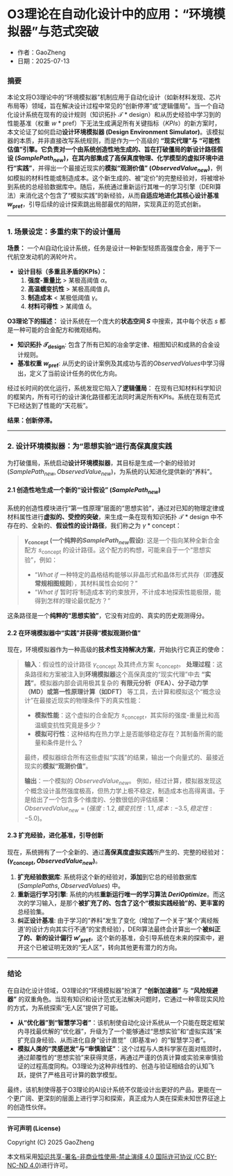# **O3理论在自动化设计中的应用：“环境模拟器”与范式突破**

- 作者：GaoZheng
- 日期：2025-07-13

### 摘要

本论文将O3理论中的“环境模拟器”机制应用于自动化设计（如新材料发现、芯片布局等）领域，旨在解决设计过程中常见的“创新停滞”或“逻辑僵局”。当一个自动化设计系统在现有的设计规则（知识拓扑 $\mathcal{T}*{\text{design}}$）和从历史经验中学习到的性能基准（权重 $w*{\text{pref}}$）下无法生成满足所有关键指标（$KPIs$）的新方案时，本文论证了如何启动**设计环境模拟器 (Design Environment Simulator)**。该模拟器的本质，并非直接改写系统规则，而是作为一个高级的 **“现实代理”**与 **“可能性估值”**引擎。它负责对一个由系统创造性地生成的、旨在打破僵局的**新设计路径假设 ($SamplePath_{new}$)**，在其内部集成了高保真度物理、化学模型的虚拟环境中进行**“实践”**，并得出一个最接近现实的**模拟“观测价值” ($ObservedValue_{new}$)**，例如模拟的材料性能或制造成本。这个新生成的、被“定价”的完整经验对，将被增补到系统的总经验数据库中。随后，系统通过重新运行其唯一的学习引擎（DERI算法）来消化这个包含了“模拟实践”的新经验，从而**自适应地进化其核心设计基准 $w_{\text{pref}}$**，引导后续的设计探索跳出局部最优的陷阱，实现真正的范式创新。

-----

### 1. 场景设定：多重约束下的设计僵局

**场景：** 一个AI自动化设计系统，任务是设计一种新型轻质高强度合金，用于下一代航空发动机的涡轮叶片。

  * **设计目标（多重且矛盾的KPIs）：**
    1.  **强度-重量比** \> 某极高阈值 $\alpha$。
    2.  **高温蠕变抗性** \> 某极高阈值 $\beta$。
    3.  **制造成本** \< 某极低阈值 $\gamma$。
    4.  **材料可得性** \> 某阈值 $\delta$。

**O3理论下的描述：**
设计系统在一个庞大的**状态空间 $S$** 中搜索，其中每个状态 $s$ 都是一种可能的合金配方和微观结构。

  * **知识拓扑 $\mathcal{T}_{\text{design}}$**: 包含了所有已知的冶金学定律、相图知识和成熟的合金设计规则。
  * **基准权重 $w_{\text{pref}}$**: 从历史的设计案例及其成功与否的$ObservedValues$中学习得出，定义了当前设计任务的优化方向。

经过长时间的优化运行，系统发现它陷入了**逻辑僵局**：
在现有已知材料科学知识的框架内，所有可行的设计演化路径都无法同时满足所有KPIs。系统在现有范式下已经达到了性能的“天花板”。

**结果：创新停滞。**

-----

### 2. 设计环境模拟器：为“思想实验”进行高保真度实践

为打破僵局，系统启动**设计环境模拟器**，其目标是生成一个新的经验对 $(SamplePath_{new}, ObservedValue_{new})$，为系统的认知进化提供新的“养料”。

#### 2.1 创造性地生成一个新的“设计假设” ($SamplePath_{new}$)

系统的创造性模块进行“第一性原理”层面的“思想实验”，通过对已知的物理定律或材料属性进行**虚拟的、受控的突破**，来生成一条在现有知识拓扑 $\mathcal{T}*{\text{design}}$ 中不存在的、全新的、**假设性的设计路径**，我们称之为 $\gamma*{\text{concept}}$：

> **$\gamma_{\text{concept}}$ (一个纯粹的$SamplePath_{new}$假设)**:
> 这是一个指向某种全新合金配方 $s_{\text{concept}}$ 的设计路径。这个配方的构想，可能来自于一个“思想实验”，例如：
>
>   * “*What if* 一种特定的晶格结构能够以非晶形式和晶体形式共存（即**违反常规相图规则**），其材料属性会如何？”
>   * “*What if* 暂时将‘制造成本’的约束放开，不计成本地探索性能极限，能得到怎样的理论最优配方？”

这条路径是一个**纯粹的“思想实验”**，它没有对应的、真实的历史观测得分。

#### 2.2 在环境模拟器中“实践”并获得“模拟观测价值”

现在，环境模拟器作为一种高级的**技术性支持解决方案**，开始执行它真正的使命：

> **输入**：假设性的设计路径 $\gamma_{\text{concept}}$ 及其终点方案 $s_{\text{concept}}$。
> **处理过程**：这条路径和方案被注入到**环境模拟器**这个高保真度的“现实代理”中去 **“实践”**。模拟器内部会调用极其复杂的 **有限元分析（FEA）、分子动力学（MD）或第一性原理计算（如DFT）** 等工具，去计算和模拟这个“概念设计”在最接近现实的物理条件下的真实性能：
>
>   * **模拟性能**：这个虚拟的合金配方 $s_{\text{concept}}$，其实际的强度-重量比和高温蠕变抗性究竟是多少？
>   * **模拟可行性**：这种结构在热力学上是否能够稳定存在？其制备所需的能量和条件是什么？
>
> 最终，模拟器综合所有这些虚拟“实践”的结果，输出一个向量式的、最接近现实的**模拟“观测价值”**。
>
> **输出**：一个模拟的 $ObservedValue_{new}$。
> 例如，经过计算，模拟器发现这个概念设计虽然强度极高，但热力学上极不稳定，制造成本也高得离谱。于是给出了一个包含多个维度的、分数很低的评估结果：$ObservedValue_{new} = (强度: 1.2, 蠕变抗性: 1.1, 成本: -3.5, 稳定性: -5.0)$。

#### 2.3 扩充经验，进化基准，引导创新

现在，系统拥有了一个全新的、通过**高保真度虚拟实践**所产生的、完整的经验对：**$\text{(}\gamma_{\text{concept}},ObservedValue_{new}\text{)}$**。

1.  **扩充经验数据库**: 系统将这个新的经验对，**添加**到它总的经验数据库 $(SamplePaths, ObservedValues)$ 中。
2.  **重新运行学习引擎**: 系统的内核**重新运行唯一的学习算法 $DeriOptimize$**。而这次的学习输入，是那个**被扩充了的、包含了这个“模拟实践经验”的、更丰富的**总经验集。
3.  **纠正设计基准**: 由于学习的“养料”发生了变化（增加了一个关于“某个‘离经叛道’的设计方向其实行不通”的宝贵经验），DERI算法最终会计算出一个**被纠正了的、新的设计偏行 $w'_{\text{pref}}$**。这个新的基准，会引导系统在未来的探索中，避开这个已被证明无效的“无人区”，转向其他更有潜力的方向。

-----

### 结论

在自动化设计领域，O3理论的“环境模拟器”扮演了 **“创新加速器”** 与 **“风险规避器”** 的双重角色。当现有知识和设计范式无法解决问题时，它通过一种零现实风险的方式，为系统探索“无人区”提供了可能。

  * **从“优化器”到“智慧学习者”**：该机制使自动化设计系统从一个只能在既定框架内寻找最优解的“优化器”，升级为了一个能够通过“思想实验”和“虚拟实践”来扩充自身经验、从而进化自身“设计直觉”（即基准$w$）的“智慧学习者”。
  * **模拟人类的“灵感迸发”与“审慎验证”**：这个过程与人类科学家在面对瓶颈时，通过颠覆性的“思想实验”来获得灵感，再通过严谨的仿真计算或实验来审慎验证的过程高度同构。O3理论为这种非线性的、创造与验证相结合的认知飞跃，提供了严格且可计算的数学模型。

最终，该机制使得基于O3理论的AI设计系统不仅能设计出更好的产品，更能在一个更广阔、更深刻的层面上进行学习和探索，真正成为人类在探索未知世界征途上的创造性伙伴。

---

**许可声明 (License)**

Copyright (C) 2025 GaoZheng 

本文档采用[知识共享-署名-非商业性使用-禁止演绎 4.0 国际许可协议 (CC BY-NC-ND 4.0)](https://creativecommons.org/licenses/by-nc-nd/4.0/deed.zh-Hans)进行许可。
